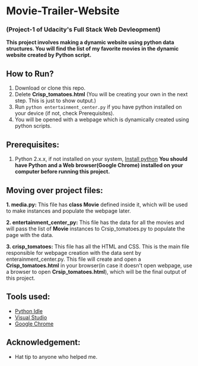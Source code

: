 # Movie-Trailer-Website
### (Project-1 of Udacity's Full Stack Web Devleopment)

**This project involves making a dynamic website using python data structures. You will find the list of my favorite movies in the dynamic website created by Python script.**

## How to Run?
1. Download or clone this repo.
2. Delete **Crisp_tomatoes.html** (You will be creating your own in the next step. This is just to show output.)
3. Run `python entertainment_center.py` if you have python installed on your device (if not, check Prerequisites).
4. You will be opened with a webpage which is dynamically created using python scripts.

## Prerequisites:
 1. Python 2.x.x, if not installed on your system, [Install python](https://www.python.org)
 **You should have Python and a Web browser(Google Chrome) installed on your computer before running this project.**
 
## Moving over project files:
 **1. media.py:** This file has **class Movie** defined inside it, which will be used to make instances and populate the webpage later.
 
 **2. entertainment_center_py:** This file has the data for all the movies and will pass the list of **Movie** instances to Crsip_tomatoes.py to populate the page with the data.
 
 **3. crisp_tomatoes:** This file has all the HTML and CSS. This is the main file responsible for webpage creation with the data sent by enterainment_center.py. This file will create and open a **Crisp_tomatoes.html** in your browser(in case it doesn't open webpage, use a browser to open **Crsip_tomatoes.html**), which will be the final output of this project.
 
## Tools used:
 - [Python Idle](https://docs.python.org/2/library/idle.html)
 - [Visual Studio](https://www.visualstudio.com)
 - [Google Chrome](https://www.google.com/chrome)

## Acknowledgement:
- Hat tip to anyone who helped me.
